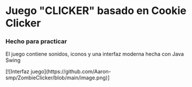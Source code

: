 <h1>Juego "CLICKER" basado en Cookie Clicker</h1>
<h3>Hecho para practicar</h3>
<p>El juego contiene sonidos, iconos y una interfaz moderna hecha con Java Swing</p>
[![Interfaz juego](https://github.com/Aaron-smp/ZombieClicker/blob/main/image.png)]
